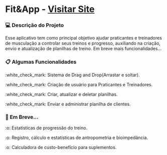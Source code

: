 <h1>Fit&App - <a href="https://fitandapp.site/" target="_blank">Visitar Site</a> </h1>

### :computer: Descrição do Projeto
<p> Esse aplicativo tem como principal objetivo ajudar praticantes e treinadores de musculação a controlar seus treinos e progresso, auxiliando na criação, envio e atualização de planilhas de treino. Em breve mais funcionalidades...</p>

### :clipboard: Algumas Funcionalidades 

<div>
  <p> :white_check_mark: Sistema de Drag and Drop(Arrastar e soltar).</p>  
  <p> :white_check_mark: Criação de usuário para Praticantes e Treinadores.</p>  
  <p> :white_check_mark: Criar, atualizar e deletar planilhas.</p>  
  <p> :white_check_mark: Enviar e administrar planilha de clientes.</p>
</div>

### :wrench: Em Breve...
<div>
  <p> :o: Estatísticas de progressão do treino.</p>
  <p> :o: Registro, cálculo e estatísticas de antropometria e bioimpedância.</p>
  <p> :o: Calculadora de custo-benefício para suplementos.</p>
</div>

